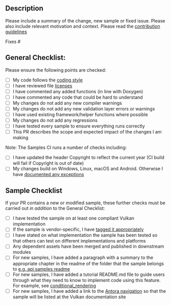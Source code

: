 ## Description

Please include a summary of the change, new sample or fixed issue. Please also include relevant motivation and context.
Please read the [contribution guidelines](https://github.com/KhronosGroup/Vulkan-Samples/tree/main/CONTRIBUTING.adoc)

Fixes #<issue number>

## General Checklist:

Please ensure the following points are checked:

- [ ] My code follows the [coding style](https://github.com/KhronosGroup/Vulkan-Samples/tree/main/CONTRIBUTING.adoc#Code-Style)
- [ ] I have reviewed file [licenses](https://github.com/KhronosGroup/Vulkan-Samples/tree/main/CONTRIBUTING.adoc#Copyright-Notice-and-License-Template)
- [ ] I have commented any added functions (in line with Doxygen)
- [ ] I have commented any code that could be hard to understand
- [ ] My changes do not add any new compiler warnings
- [ ] My changes do not add any new validation layer errors or warnings
- [ ] I have used existing framework/helper functions where possible
- [ ] My changes do not add any regressions
- [ ] I have tested every sample to ensure everything runs correctly
- [ ] This PR describes the scope and expected impact of the changes I am making

 Note: The Samples CI runs a number of checks including:
 - [ ] I have updated the header Copyright to reflect the current year (CI build will fail if Copyright is out of date)
 - [ ] My changes build on Windows, Linux, macOS and Android. Otherwise I have [documented any exceptions](https://github.com/KhronosGroup/Vulkan-Samples/tree/main/CONTRIBUTING.adoc#General-Requirements)

## Sample Checklist

If your PR contains a new or modified sample, these further checks must be carried out *in addition* to the General Checklist:
- [ ] I have tested the sample on at least one compliant Vulkan implementation
- [ ] If the sample is vendor-specific, I have [tagged it appropriately](https://github.com/KhronosGroup/Vulkan-Samples/tree/main/CONTRIBUTING.adoc#General-Requirements)
- [ ] I have stated on what implementation the sample has been tested so that others can test on different implementations and platforms
- [ ] Any dependent assets have been merged and published in downstream modules
- [ ] For new samples, I have added a paragraph with a summary to the appropriate chapter in the readme of the folder that the sample belongs to [e.g. api samples readme](https://github.com/KhronosGroup/Vulkan-Samples/blob/main/samples/api/README.adoc)
- [ ] For new samples, I have added a tutorial README.md file to guide users through what they need to know to implement code using this feature. For example, see [conditional_rendering](https://github.com/KhronosGroup/Vulkan-Samples/tree/main/samples/extensions/conditional_rendering)
- [ ] For new samples, I have added a link to the [Antora navigation](https://github.com/KhronosGroup/Vulkan-Samples/blob/main/antora/modules/ROOT/nav.adoc) so that the sample will be listed at the Vulkan documentation site
